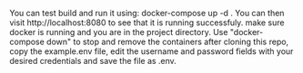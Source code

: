You can test build and run it using: docker-compose up -d . You can then visit http://localhost:8080 to see that it is running successfuly. make sure docker is running and you are in the project directory. Use "docker-compose down" to stop and remove the containers
after cloning this repo, copy the example.env file, edit the username and password fields with your desired credentials and save the file as .env.
